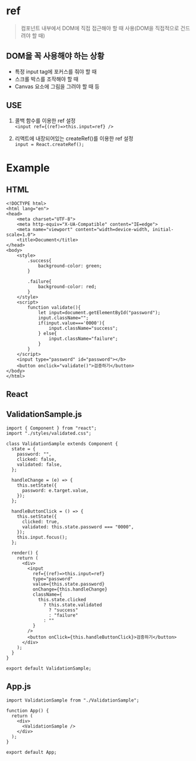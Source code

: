# ref
> 컴포넌트 내부에서 DOM에 직접 접근해야 할 때 사용(DOM을 직접적으로 건드려야 할 때)

## DOM을 꼭 사용해야 하는 상황
* 특정 input tag에 포커스를 줘야 할 때
* 스크롤 박스를 조작해야 할 때
* Canvas 요소에 그림을 그려야 할 때 등

## USE
1. 콜백 함수를 이용한 ref 설정  
`<input ref={(ref)=>this.input=ref} />`

2. 리액트에 내장되어있는 createRef()를 이용한 ref 설정  
`input = React.createRef();`

# Example

## HTML
```
<!DOCTYPE html>
<html lang="en">
<head>
    <meta charset="UTF-8">
    <meta http-equiv="X-UA-Compatible" content="IE=edge">
    <meta name="viewport" content="width=device-width, initial-scale=1.0">
    <title>Document</title>
</head>
<body>
    <style>
        .success{
            background-color: green;
        }

        .failure{
            background-color: red;
        }
    </style>
    <script>
        function validate(){
            let input=document.getElementById("password");
            input.className="";
            if(input.value==='0000'){
                input.className="success";
            } else{
                input.className="failure";
            }
        }
    </script>
    <input type="password" id="password"></b> 
    <button onclick="validate()">검증하기</button>
</body>
</html>
```

## React

## ValidationSample.js
```
import { Component } from "react";
import "./styles/validated.css";

class ValidationSample extends Component {
  state = {
    password: "",
    clicked: false,
    validated: false,
  };

  handleChange = (e) => {
    this.setState({
      password: e.target.value,
    });
  };

  handleButtonClick = () => {
    this.setState({
      clicked: true,
      validated: this.state.password === "0000",
    });
    this.input.focus();
  };

  render() {
    return (
      <div>
        <input
          ref={(ref)=>this.input=ref}
          type="password"
          value={this.state.password}
          onChange={this.handleChange}
          className={
            this.state.clicked
              ? this.state.validated
                ? "success"
                : "failure"
              : ""
          }
        />
        <button onClick={this.handleButtonClick}>검증하기</button>
      </div>
    );
  }
}

export default ValidationSample;
```

## App.js
```
import ValidationSample from "./ValidationSample";

function App() {
  return (
    <div>
      <ValidationSample />
    </div>
  );
}

export default App;
```
